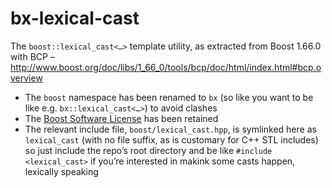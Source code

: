 # bx-lexical-cast
The `boost::lexical_cast<…>` template utility, as extracted from Boost 1.66.0 with BCP – http://www.boost.org/doc/libs/1_66_0/tools/bcp/doc/html/index.html#bcp.overview

* The `boost` namespace has been renamed to `bx` (so like you want to be like e.g. `bx::lexical_cast<…>`) to avoid clashes
* The [Boost Software License](http://www.boost.org/LICENSE_1_0.txt) has been retained
* The relevant include file, `boost/lexical_cast.hpp`, is symlinked here as `lexical_cast` (with no file suffix, as is customary for C++ STL includes) so just include the repo’s root directory and be like `#include <lexical_cast>` if you’re interested in makink some casts happen, lexically speaking
